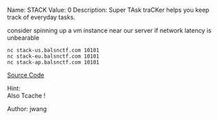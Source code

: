 Name: STACK
Value: 0
Description: Super TAsk traCKer helps you keep track of everyday tasks.

consider spinning up a vm instance near our server if network latency is unbearable

`nc stack-us.balsnctf.com 10101`<br>
`nc stack-eu.balsnctf.com 10101`<br>
`nc stack-ap.balsnctf.com 10101`

[Source Code](https://balsnctf-challenges-2020.s3.amazonaws.com/stack/4b70d760ea5daef8226338d90b4401d99df514a74ee00c3c63227c22a32d88e2.zip)

Hint: <br>
Also Tcache !

Author: jwang
